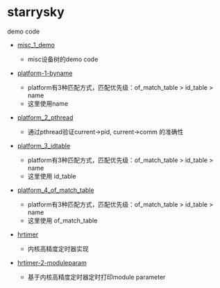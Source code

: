 # starrysky
demo code

- [misc_1_demo](https://github.com/tianzong2019/starrysky/tree/main/misc_1_demo)
  - misc设备树的demo code
  
- [platform-1-byname](https://github.com/tianzong2019/starrysky/tree/main/platform-1-byname)
  - platform有3种匹配方式，匹配优先级：of_match_table > id_table > name
  - 这里使用name
  
- [platform_2_pthread](https://github.com/tianzong2019/starrysky/tree/main/platform_2_pthread)
  - 通过pthread验证current->pid, current->comm 的准确性
  
- [platform_3_idtable](https://github.com/tianzong2019/starrysky/tree/main/platform_3_idtable)
  - platform有3种匹配方式，匹配优先级：of_match_table > id_table > name
  - 这里使用 id_table
  
- [platform_4_of_match_table](https://github.com/tianzong2019/starrysky/tree/main/platform_4_of_match_table)
  - platform有3种匹配方式，匹配优先级：of_match_table > id_table > name
  - 这里使用 of_match_table

- [hrtimer](https://github.com/tianzong2019/starrysky/tree/main/hrtimer)
  - 内核高精度定时器实现

- [hrtimer-2-moduleparam](https://github.com/tianzong2019/starrysky/tree/main/hrtimer-2-moduleparam)
  - 基于内核高精度定时器定时打印module parameter


